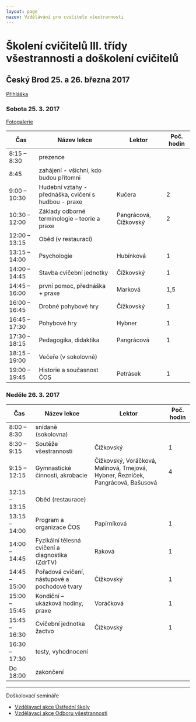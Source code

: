 ```yaml
---
layout: page
nazev: Vzdělávání pro cvičitele všestrannosti
---
```


# Školení cvičitelů III. třídy všestrannosti a doškolení cvičitelů

## Český Brod 25. a 26. března 2017

[Přihláška](https://drive.google.com/open?id=0B0w6gDorCVUkQ2hFazg1YkhLeE0)


### Sobota 25. 3. 2017

[Fotogalerie](https://goo.gl/photos/U8CPcuuRphWWy7Qz6)

|      Čas      |                     Název lekce                      |         Lektor        | Poč. hodin |
|---------------|------------------------------------------------------|-----------------------|------------|
| 8:15 – 8:30   | prezence                                             |                       |            |
| 8:45          | zahájení - všichni, kdo budou přítomni               |                       |            |
| 9:00 – 10:30  | Hudební vztahy - přednáška, cvičení s hudbou - praxe | Kučera                | 2          |
| 10:30 – 12:00 | Základy odborné terminologie – teorie a praxe        | Pangrácová, Čížkovský | 2          |
| 12:00 – 13:15 | Oběd (v restauraci)                                  |                       |            |
| 13:15 – 14:00 | Psychologie                                          | Hubínková             | 1          |
| 14:00 – 14:45 | Stavba cvičební jednotky                             | Čížkovský             | 1          |
| 14:45 – 16:00 | první pomoc, přednáška + praxe                       | Marková               | 1,5        |
| 16:00 – 16:45 | Drobné pohybové hry                                  | Čížkovský             | 1          |
| 16:45 – 17:30 | Pohybové hry                                         | Hybner                | 1          |
| 17:30 – 18:15 | Pedagogika, didaktika                                | Pangrácová            | 1          |
| 18:15 – 19:00 | Večeře (v sokolovně)                                 |                       |            |
| 19:00 – 19:45 | Historie a současnost ČOS                            | Petrásek              | 1          |


### Neděle 26. 3. 2017

|      Čas      |                   Název lekce                   |                                      Lektor                                     | Poč. hodin |
|---------------|-------------------------------------------------|---------------------------------------------------------------------------------|------------|
| 8:00 – 8:30   | snídaně (sokolovna)                             |                                                                                 |            |
| 8:30 – 9:15   | Soutěže všestrannosti                           | Čížkovský                                                                       |          1 |
| 9:15 – 12:15  | Gymnastické činnosti, akrobacie                 | Čížkovský, Voráčková, Malinová, Tmejová, Hybner, Řezníček, Pangrácová, Bašusová |          4 |
| 12:15 – 13:15 | Oběd (restaurace)                               |                                                                                 |            |
| 13:15 – 14:00 | Program a organizace ČOS                        | Papírníková                                                                     |          1 |
| 14:00 – 14:45 | Fyzikální tělesná cvičení a diagnostika (ZdrTV) | Raková                                                                          |          1 |
| 14:45 – 15:00 | Pořadová cvičení, nástupové a pochodové tvary   | Čížkovský                                                                       |          1 |
| 15:00 – 15:45 | Kondiční – ukázková hodiny, praxe               | Voráčková                                                                       |          1 |
| 15:45 – 16:30 | Cvičební jednotka žactvo                        | Čížkovský                                                                       |          1 |
| 16:30 – 17:30 | testy, vyhodnocení                              |                                                                                 |            |
| Do 18:00      | zakončení                                       |                                                                                 |            |


---


Doškolovací semináře

* [Vzdělávací akce Ústřední školy](http://sokol.eu/obsah/234/seminare-a-skoleni)
* [Vzdělávací akce Odboru všestrannosti](http://sokol.eu/obsah/5360/vzdelavani-odbor-vsestrannosti)
